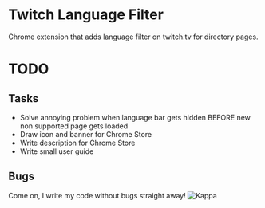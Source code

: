 # Twitch Language Filter

Chrome extension that adds language filter on twitch.tv for directory pages.

# TODO

## Tasks

- Solve annoying problem when language bar gets hidden BEFORE new non supported page gets loaded
- Draw icon and banner for Chrome Store
- Write description for Chrome Store
- Write small user guide

## Bugs

Come on, I write my code without bugs straight away! ![Kappa](http://static-cdn.jtvnw.net/emoticons/v1/25/1.0)